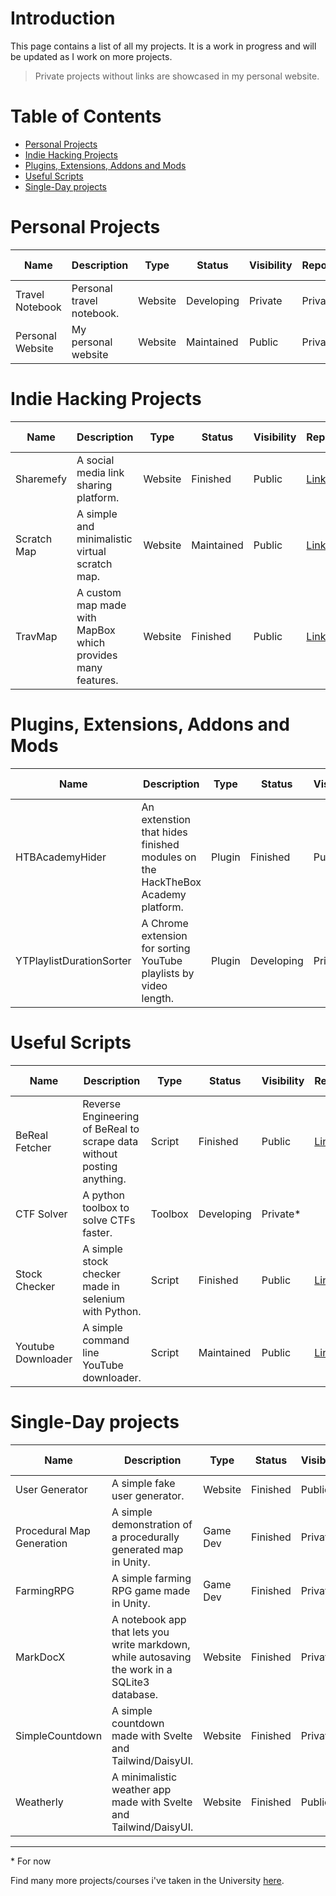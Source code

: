 # Introduction
This page contains a list of all my projects. It is a work in progress and will be updated as I work on more projects. 

> Private projects without links are showcased in my personal website.

# Table of Contents
* [Personal Projects](#personal-projects)
* [Indie Hacking Projects](#indie-hacking-projects)
* [Plugins, Extensions, Addons and Mods](#plugins-extensions-addons-and-mods)
* [Useful Scripts](#useful-scripts)
* [Single-Day projects](#single-day-projects)

# Personal Projects
| Name | Description | Type | Status | Visibility | Repository | Project Link |
|---|---|---|---|---|---|---|
| Travel Notebook | Personal travel notebook. | Website | Developing | Private | Private* |  |
| Personal Website | My personal website | Website | Maintained | Public | Private* | [Link](https://berkankutuk.dk/) |

<!--
# Open Source Projects
| Name | Description | Type | Status | Visibility | Repository | Project Link |
|---|---|---|---|---|---|---|
| BetterNotebook | Electron, Vite and React based notebook. | Application | Developing | Private* | Private* |  |
-->

# Indie Hacking Projects
| Name | Description | Type | Status | Visibility | Repository | Project Link |
|---|---|---|---|---|---|---|
| Sharemefy | A social media link sharing platform. | Website | Finished | Public | [Link](https://github.com/Berkanktk/Sharemefy/) | [Link](sharemefy.web.app/) |
| Scratch Map | A simple and minimalistic virtual scratch map. | Website | Maintained | Public | [Link](https://github.com/Berkanktk/scratchmap) | [Link](https://myscratchmap.net/) |
| TravMap | A custom map made with MapBox which provides many features. | Website | Finished | Public | [Link](https://github.com/Berkanktk/travmap) | [Link](berkanktk.github.io/TravMap/) |

# Plugins, Extensions, Addons and Mods
| Name | Description | Type | Status | Visibility | Repository | Project Link |
|---|---|---|---|---|---|---|
| HTBAcademyHider | An extenstion that hides finished modules on the HackTheBox Academy platform. | Plugin | Finished | Public | [Link](https://github.com/Berkanktk/HTBAcademyHider) | [Link](https://chrome.google.com/webstore/detail/htbacademyhider/ekcmengdoepjkfpjngbgfpmgdejlechc) |
| YTPlaylistDurationSorter | A Chrome extension for sorting YouTube playlists by video length. | Plugin | Developing | Private |  |  |

# Useful Scripts
| Name | Description | Type | Status | Visibility | Repository | Project Link |
|---|---|---|---|---|---|---|
| BeReal Fetcher | Reverse Engineering of BeReal to scrape data without posting anything. | Script | Finished | Public | [Link](https://github.com/Berkanktk/BeReal-Fetcher) | - |
| CTF Solver | A python toolbox to solve CTFs faster. | Toolbox | Developing | Private* |  | - |
| Stock Checker | A simple stock checker made in selenium with Python. | Script | Finished | Public | [Link](https://github.com/Berkanktk/StockChecker) | - |
| Youtube Downloader | A simple command line YouTube downloader. | Script | Maintained | Public | [Link](https://github.com/Berkanktk/YoutubeDownloader) | - |

# Single-Day projects
| Name | Description | Type | Status | Visibility | Repository | Project Link |
|---|---|---|---|---|---|---|
| User Generator | A simple fake user generator. | Website | Finished | Public | [Link](https://github.com/Berkanktk/UserGenerator) | - |
| Procedural Map Generation | A simple demonstration of a procedurally generated map in  Unity. | Game Dev | Finished | Private | - | - |
| FarmingRPG | A simple farming RPG game made in Unity. | Game Dev | Finished | Private | - | - |
| MarkDocX | A notebook app that lets you write markdown, while autosaving the work in a SQLite3 database. | Website | Finished | Private | - | - |
| SimpleCountdown | A simple countdown made with Svelte and Tailwind/DaisyUI. | Website | Finished | Private | - | [Link](https://berkanktk.github.io/SimpleCountdown/) |
| Weatherly | A minimalistic weather app made with Svelte and Tailwind/DaisyUI. | Website | Finished | Public | [Link](https://github.com/Berkanktk/Weatherly) | [Link](https://berkanktk.github.io/Weatherly/) |

---
\* For now

Find many more projects/courses i've taken in the University [here](https://github.com/Berkanktk/Student).
